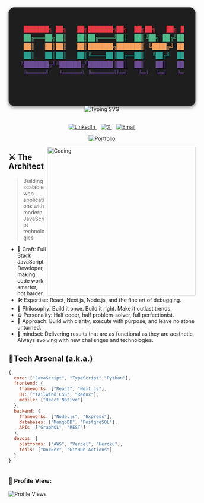 <div align="center" style="font-family: 'Courier New', Courier, monospace; background: #1e1e1e; padding: 30px; border-radius: 15px; border: 1px solid #444; box-shadow: 0 4px 10px rgba(0, 0, 0, 0.5);">
  <pre style="font-size: 16px; line-height: 1.5em; text-shadow: 1px 1px 2px #000;">
<span style="color: #e63946;"> ███████╗ ██╗   ██╗███████╗██╗  ██╗██╗   ██╗ █████╗ ███╗  ██╗████████╗</span>
<span style="color: #52b788;"> ██╔═══██╗██║   ██║██╔════╝██║  ██║╚██╗ ██╔╝██╔══██╗████╗ ██║╚══██╔══╝</span>
<span style="color: #f4a261;"> ██║   ██║██║   ██║███████╗███████║ ╚████╔╝ ███████║██╔██╗██║   ██║   </span>
<span style="color: #2a9d8f;"> ██║   ██║██║   ██║╚════██║██╔══██║  ╚██╔╝  ██╔══██║██║╚████║   ██║   </span>
<span style="color: #6a4c93;">╚███████╔╝╚██████╔╝███████║██║  ██║   ██║   ██║  ██║██║ ╚███║   ██║   </span>
<span style="color: #6a4c93;"> ╚═════╝   ╚═════╝ ╚══════╝╚═╝   ╚═╝  ╚═╝   ╚═╝   ╚═╝╚═╝ ╚══╝   ╚═╝   </span>
  </pre>
  <h2 style="margin-top: 20px; color: #f1faee; text-shadow: 1px 1px 2px #000; font-size: 20px;">
<!--     <code>console.log('Dushyant | Software Engineer | MERN Enthusiast 🚀')</code> -->
  </h2>
</div>
<div align="center"> 
  <img src="https://readme-typing-svg.demolab.com?font=Fira+Code&size=30&duration=3000&pause=1000&color=0D6EFD&center=true&vCenter=true&width=900&lines=Enter+My+Code+Jungle%2C+If+You+Dare;Dushyant+-+Master+of+Code%2C+King+of+Coffee" alt="Typing SVG" /> 
</div>

<br/> 

<p align="center"> 
  <a href="https://www.linkedin.com/in/dushyant-khandelwal-516319221/"> 
    <img src="https://img.shields.io/badge/LinkedIn-%230077B5?style=for-the-badge&logo=linkedin&logoColor=white" alt="LinkedIn"/> 
  </a>&nbsp;&nbsp; 
  <a href="https://x.com/dushyant4665"> 
    <img src="https://img.shields.io/badge/X-%23000000?style=for-the-badge&logo=x&logoColor=white" alt="X"/> 
  </a>&nbsp;&nbsp; 
  <a href="mailto:dushyantkhandelwal4665@gmail.com"> 
    <img src="https://img.shields.io/badge/Email-%23333?style=for-the-badge&logo=gmail&logoColor=white" alt="Email"/> 
  </a>
</p>

<p align="center">
  <a href="https://dushyantkhandelwal.in">
    <img src="https://img.shields.io/badge/-Portfolio-24292e?style=for-the-badge&logo=google-chrome&logoColor=white" alt="Portfolio"/>
  </a>
</p>

<img align="right" alt="Coding" width="400" src="https://user-images.githubusercontent.com/74038190/229223263-cf2e4b07-2615-4f87-9c38-e37600f8381a.gif" />

## ⚔️ The Architect

> Building scalable web applications with modern JavaScript technologies

- 🧩 Craft: Full Stack JavaScript Developer, making code work smarter, not harder.
- 🛠️ Expertise: React, Next.js, Node.js, and the fine art of debugging.
- 🌌 Philosophy: Build it once. Build it right. Make it outlast trends.
- ⚙️ Personality: Half coder, half problem-solver, full perfectionist.
- 🎯 Approach: Build with clarity, execute with purpose, and leave no stone unturned.
- 🧠 mindset: Delivering results that are as functional as they are aesthetic, Always evolving with new challenges and technologies.

## 💼Tech Arsenal (a.k.a.)

```javascript
{
  core: ["JavaScript", "TypeScript","Python"],
  frontend: {
    frameworks: ["React", "Next.js"],
    UI: ["Tailwind CSS", "Redux"],
    mobile: ["React Native"]
  },
  backend: {
    frameworks: ["Node.js", "Express"],
    databases: ["MongoDB", "PostgreSQL"],
    APIs: ["GraphQL", "REST"]
  },
  devops: {
    platforms: ["AWS", "Vercel", "Heroku"],
    tools: ["Docker", "GitHub Actions"]
  }
}



```

### 👀 Profile View:
![Profile Views](https://komarev.com/ghpvc/?username=dushyant4665&color=brightgreen&style=flat-square)


